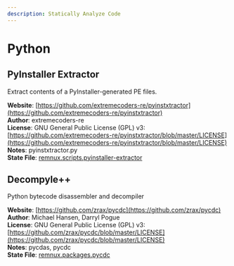 ```yaml
---
description: Statically Analyze Code
---
```


# Python

## PyInstaller Extractor

Extract contents of a PyInstaller-generated PE files.

**Website**: [https://github.com/extremecoders-re/pyinstxtractor](https://github.com/extremecoders-re/pyinstxtractor)  
**Author**: extremecoders-re  
**License**: GNU General Public License \(GPL\) v3: [https://github.com/extremecoders-re/pyinstxtractor/blob/master/LICENSE](https://github.com/extremecoders-re/pyinstxtractor/blob/master/LICENSE)  
**Notes**: pyinstxtractor.py  
**State File**: [remnux.scripts.pyinstaller-extractor](https://github.com/REMnux/salt-states/blob/master/./remnux/scripts/pyinstaller-extractor.sls)

## Decompyle++

Python bytecode disassembler and decompiler

**Website**: [https://github.com/zrax/pycdc](https://github.com/zrax/pycdc)  
**Author**: Michael Hansen, Darryl Pogue  
**License**: GNU General Public License \(GPL\) v3: [https://github.com/zrax/pycdc/blob/master/LICENSE](https://github.com/zrax/pycdc/blob/master/LICENSE)  
**Notes**: pycdas, pycdc  
**State File**: [remnux.packages.pycdc](https://github.com/REMnux/salt-states/blob/master/./remnux/packages/pycdc.sls)

